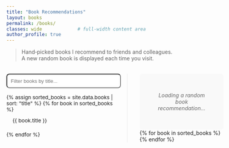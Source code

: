 ```yaml
---
title: "Book Recommendations"
layout: books
permalink: /books/
classes: wide             # full‑width content area
author_profile: true
---
```


> Hand‑picked books I recommend to friends and colleagues.  
> A new random book is displayed each time you visit.

<div style="display: flex; gap: 2rem; margin-top: 2rem;">
  <div class="books-sidebar mobile-collapsed">
    <input id="bookSearch" type="search" placeholder="Filter books by title..." style="width:100%;padding:0.6rem;margin-bottom:1rem;border-radius:0.5rem;">
    <ul id="bookList" style="font-size: 0.85rem;">
      {% assign sorted_books = site.data.books | sort: "title" %}
      {% for book in sorted_books %}
        <li class="book-item" data-book-id="{{ forloop.index0 }}" data-book-slug="{{ book.title | slugify }}">{{ book.title }}</li>
      {% endfor %}
    </ul>
  </div>
  
  <div class="books-content">
    <div id="bookDetails">
      <div class="book-placeholder">Loading a random book recommendation...</div>
      {% for book in sorted_books %}
        <div class="book-detail" id="book-{{ forloop.index0 }}" style="display:none;">
          <h2>{{ book.title }}</h2>
          <div class="book-detail-flex">
            <div class="book-image">
              <img src="/{{ book.path | default: 'assets/images/no_cover.png' }}" alt="{{ book.title }}">
            </div>
            <div class="book-info">
              <p>{{ book.description }}</p>
              <a href="{{ book.link }}" class="btn btn--primary" target="_blank">Details on Amazon</a>
            </div>
          </div>
        </div>
      {% endfor %}
    </div>
  </div>
</div>

<style>
  .books-container {
    display: flex;
    gap: 2rem;
    margin-top: 2rem;
  }
  
  .books-sidebar {
    flex: 0 0 300px;
    border-right: 1px solid #eaeaea;
    padding-right: 1rem;
  }
  
  .books-content {
    flex: 1;
  }
  
  #bookList {
    list-style: none;
    padding: 0;
    margin: 0;
    max-height: 600px;
    overflow-y: auto;
  }
  
  .book-item {
    padding: 0.8rem 1rem;
    cursor: pointer;
    border-radius: 4px;
    margin-bottom: 0.5rem;
    transition: background-color 0.2s;
  }
  
  .book-item:hover {
    background-color: #f5f5f5;
  }
  
  .book-item.active {
    background-color: #eef;
    font-weight: bold;
  }
  
  .book-detail-flex {
    display: flex;
    gap: 2rem;
    align-items: flex-start;
  }
  
  .book-image {
    flex: 0 0 200px;
  }
  
  .book-image img {
    max-width: 100%;
    border-radius: 4px;
    box-shadow: 0 4px 8px rgba(0,0,0,0.1);
  }
  
  .book-info {
    flex: 1;
  }
  
  .book-placeholder {
    text-align: center;
    padding: 3rem;
    color: #666;
    font-style: italic;
    background-color: #f9f9f9;
    border-radius: 8px;
  }
  
  .sidebar-toggle {
    display: none;
    width: 100%;
    padding: 0.6rem;
    background-color: #f0f0f0;
    border: 1px solid #ddd;
    border-radius: 4px;
    margin-bottom: 1rem;
    cursor: pointer;
    font-weight: bold;
    text-align: center;
  }
  
  @media (max-width: 768px) {
    body, html {
      overflow-x: hidden;
      overflow-y: auto;
    }
    
    div[style*="display: flex"] {
      display: block !important;
      gap: 0 !important;
    }
    
    .books-container {
      flex-direction: column;
    }
    
    /* Mobile layout adjustments */
    [style*="display: flex"] {
      flex-direction: column;
    }
    
    .sidebar-toggle {
      display: block;
    }
    
    .books-sidebar {
      flex: 0 0 auto;
      border-right: none;
      border-bottom: 1px solid #eaeaea;
      padding-right: 0;
      padding-bottom: 1rem;
      margin-bottom: 1rem;
      order: 1;
      position: static;
      height: auto;
      max-height: none;
      overflow: visible;
    }
    
    /* Default hidden state for mobile */
    .mobile-collapsed #bookList,
    .mobile-collapsed #bookSearch {
      display: none;
    }
    
    .books-content {
      order: 0;
      margin-bottom: 1.5rem;
      overflow: visible;
      height: auto;
    }
    
    #bookList {
      max-height: none;
      overflow-y: visible;
      margin-bottom: 1rem;
      position: static;
    }
    
    .book-item {
      padding: 0.6rem 0.8rem;
      margin-bottom: 0.3rem;
      font-size: 0.85rem;
      display: block;
      white-space: normal;
      background-color: #f9f9f9;
      border: 1px solid #eaeaea;
      border-radius: 4px;
      overflow: hidden;
      text-overflow: ellipsis;
      line-height: 1.3;
    }
    
    .book-item.active {
      background-color: #e0e7ff;
      border-color: #c0c9ff;
      position: relative;
    }
    
    .book-item.active::after {
      content: '👈';
      position: absolute;
      right: 10px;
      top: 50%;
      transform: translateY(-50%);
    }
    
    .book-image {
      flex: 0 0 auto;
      max-width: 65%;
      margin: 0 auto 1.5rem;
    }
    
    .book-detail-flex {
      flex-direction: column;
      align-items: center;
    }
    
    .book-info {
      width: 100%;
    }
    
    h2 {
      font-size: 1.5rem;
      margin-bottom: 1rem;
      text-align: center;
    }
    
    .book-placeholder {
      padding: 2rem 1rem;
    }
    
    #bookSearch {
      font-size: 0.9rem;
      padding: 0.5rem;
      margin-bottom: 0.5rem;
    }
    
    /* Classes controlled by JavaScript */
    .sidebar-collapsed #bookList,
    .sidebar-collapsed #bookSearch {
      display: none;
    }
  }
</style>

<script>
window.addEventListener('load', function() {
  setTimeout(function() {
    const searchInput = document.getElementById('bookSearch');
    const bookItems = document.querySelectorAll('.book-item');
    const bookDetails = document.querySelectorAll('.book-detail');
    const placeholder = document.querySelector('.book-placeholder');
    
    // Add sidebar toggle for mobile
    const sidebar = document.querySelector('.books-sidebar');
    const sidebarToggle = document.createElement('button');
    sidebarToggle.className = 'sidebar-toggle';
    sidebarToggle.textContent = 'Show Book List';
    sidebarToggle.setAttribute('aria-label', 'Toggle book list visibility');
    sidebarToggle.setAttribute('type', 'button');
    
    // Insert the toggle button before the search input
    const searchContainer = document.getElementById('bookSearch').parentNode;
    searchContainer.insertBefore(sidebarToggle, searchContainer.firstChild);
    
    // Initialize sidebar for JavaScript control
    if (window.innerWidth <= 768) {
      sidebar.classList.add('sidebar-collapsed');
      // Remove the CSS-only class now that JS is in control
      sidebar.classList.remove('mobile-collapsed');
      sidebarToggle.textContent = 'Show Book List';
      
      // Ensure body has no overflow issues on mobile
      document.body.style.overflow = 'auto';
      document.documentElement.style.overflow = 'auto';
    } else {
      // On desktop, ensure the mobile-collapsed class is removed 
      sidebar.classList.remove('mobile-collapsed');
    }
    
    // Toggle sidebar visibility on click
    sidebarToggle.addEventListener('click', function() {
      sidebar.classList.toggle('sidebar-collapsed');
      sidebarToggle.textContent = sidebar.classList.contains('sidebar-collapsed') 
        ? 'Show Book List' 
        : 'Hide Book List';
        
      // Scroll to make selected book visible when showing the list
      if (!sidebar.classList.contains('sidebar-collapsed')) {
        const activeBook = document.querySelector('.book-item.active');
        if (activeBook) {
          setTimeout(() => {
            activeBook.scrollIntoView({ behavior: 'smooth', block: 'center' });
          }, 100);
        }
      }
    });
    
    // Function to select book by slug
    function selectBookBySlug(slug) {
      console.log('Selecting book by slug:', slug);
      const bookItem = document.querySelector(`[data-book-slug="${slug}"]`);
      if (bookItem) {
        const bookId = bookItem.getAttribute('data-book-id');
        
        // Update active state
        bookItems.forEach(i => i.classList.remove('active'));
        bookItem.classList.add('active');
        
        // Show selected book details
        bookDetails.forEach(detail => detail.style.display = 'none');
        document.getElementById('book-' + bookId).style.display = 'block';
        if (placeholder) placeholder.style.display = 'none';
        
        // Scroll the selected book into view in the sidebar
        bookItem.scrollIntoView({ behavior: 'smooth', block: 'center' });
        
        // Auto-collapse sidebar on mobile after selection
        if (window.innerWidth <= 768) {
          sidebar.classList.add('sidebar-collapsed');
          sidebarToggle.textContent = 'Show Book List';
        }
        
        return true;
      }
      console.log('Book not found for slug:', slug);
      return false;
    }
    
    // Function to generate slug from title
    function generateSlug(title) {
      return title.toLowerCase()
        .replace(/[^\w\s-]/g, '')
        .replace(/\s+/g, '-')
        .replace(/-+/g, '-')
        .trim('-');
    }
    
    // Handle book selection
    bookItems.forEach(function(item) {
      item.addEventListener('click', function() {
        const bookId = this.getAttribute('data-book-id');
        const bookSlug = this.getAttribute('data-book-slug');
        
        // Update active state
        bookItems.forEach(i => i.classList.remove('active'));
        this.classList.add('active');
        
        // Show selected book details
        bookDetails.forEach(detail => detail.style.display = 'none');
        document.getElementById('book-' + bookId).style.display = 'block';
        if (placeholder) placeholder.style.display = 'none';
        
        // Update URL hash
        if (bookSlug) {
          window.history.pushState(null, null, '#' + bookSlug);
        }
        
        // Auto-collapse sidebar on mobile after selection
        if (window.innerWidth <= 768) {
          sidebar.classList.add('sidebar-collapsed');
          sidebarToggle.textContent = 'Show Book List';
        }
      });
    });
    
    // Check if there's a hash in the URL, otherwise show random book
    let bookSelected = false;
    if (window.location.hash) {
      const slug = window.location.hash.substring(1);
      console.log('Hash found in URL:', slug);
      bookSelected = selectBookBySlug(slug);
    }
    
    // Show a random book by default if no hash or hash didn't match
    if (!bookSelected && bookItems.length > 0 && bookDetails.length > 0) {
      console.log('No hash found or book not selected, showing random book');
      // Generate a random index
      const randomIndex = Math.floor(Math.random() * bookItems.length);
      
      // Select the random book
      bookItems[randomIndex].classList.add('active');
      document.getElementById('book-' + randomIndex).style.display = 'block';
      if (placeholder) placeholder.style.display = 'none';
      
      // Scroll the selected book into view in the sidebar
      bookItems[randomIndex].scrollIntoView({ behavior: 'smooth', block: 'center' });
      
      // Update URL hash to reflect the selected book
      const selectedSlug = bookItems[randomIndex].getAttribute('data-book-slug');
      if (selectedSlug) {
        window.history.replaceState(null, null, '#' + selectedSlug);
      }
    }
    
    // Filter functionality
    if (searchInput) {
      searchInput.addEventListener('input', function() {
        const searchTerm = this.value.toLowerCase().trim();
        let firstVisible = null;
        
        bookItems.forEach(function(item) {
          const titleText = item.textContent.toLowerCase();
          const isVisible = titleText.includes(searchTerm);
          item.style.display = isVisible ? 'block' : 'none';
          
          // Track first visible item
          if (isVisible && !firstVisible) {
            firstVisible = item;
          }
        });
        
        // Select first visible book if search is active
        if (searchTerm && firstVisible) {
          firstVisible.click();
        }
      });
    }
    
    // Handle browser back/forward navigation
    window.addEventListener('hashchange', function() {
      const slug = window.location.hash.substring(1);
      if (slug) {
        selectBookBySlug(slug);
      }
    });
    
  }, 500);
});
</script> 